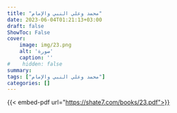 ```yaml
---
title: "محمد وعلي النبي والإمام"
date: 2023-06-04T01:21:13+03:00
draft: false
ShowToc: False
cover:
    image: img/23.png
    alt: 'صورة'
    caption: ''
#    hidden: false
summary: 
tags: ["محمد وعلي النبي والإمام"]
categories: []
---
```

{{< embed-pdf url="https://shate7.com/books/23.pdf">}}


